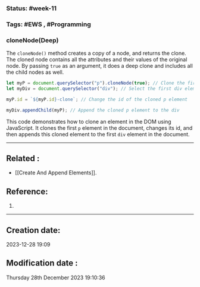 
### Status: #week-11

### Tags: #EWS  , #Programming 


### cloneNode(Deep)

The `cloneNode()` method creates a copy of a node, and returns the clone. The cloned node contains all the attributes and their values of the original node. By passing `true` as an argument, it does a deep clone and includes all the child nodes as well.

```javascript
let myP = document.querySelector("p").cloneNode(true); // Clone the first p element
let myDiv = document.querySelector("div"); // Select the first div element

myP.id = `${myP.id}-clone`; // Change the id of the cloned p element

myDiv.appendChild(myP); // Append the cloned p element to the div
```

This code demonstrates how to clone an element in the DOM using JavaScript. It clones the first `p` element in the document, changes its id, and then appends this cloned element to the first `div` element in the document.

______________________________________________________________________


## Related : 

- [[Create And Append Elements]].

## Reference: 

1.  


---

  ## Creation date: 
  
  2023-12-28 19:09 
  
  
   ## Modification date :
   
   Thursday 28th December 2023 19:10:36